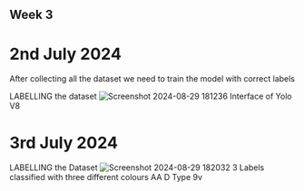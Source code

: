 ## Week 3

# 2nd July 2024
After collecting all the dataset we need to train the model with correct labels

LABELLING the dataset
![Screenshot 2024-08-29 181236](https://github.com/user-attachments/assets/2e9d4ce2-7b84-426e-a765-ed13d8b127d8)
Interface of Yolo V8
# 3rd July 2024

LABELLING the Dataset
![Screenshot 2024-08-29 182032](https://github.com/user-attachments/assets/0e9c0609-a227-48cf-be7f-055c75bd752f)
3 Labels classified with three different colours
AA
D Type
9v
